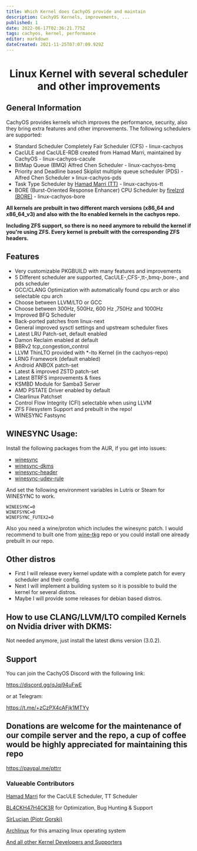 ```yaml
---
title: Which Kernel does CachyOS provide and maintain
description: CachyOS Kernels, improvements, ... 
published: 1
date: 2022-06-17T02:36:21.775Z
tags: cachyos, kernel, performance
editor: markdown
dateCreated: 2021-11-25T07:07:09.929Z
---
```


# <center>Linux Kernel with several scheduler and other improvements</center>

## General Information

CachyOS provides kernels which improves the performance, security, also they bring extra features and other improvements. The following schedulers are supported:

- Standard Scheduler Completely Fair Scheduler (CFS) - linux-cachyos
- CacULE and CacULE-RDB created from Hamad Marri, maintained by CachyOS - linux-cachyos-cacule
- BitMap Queue (BMQ) Alfred Chen Scheduler - linux-cachyos-bmq
- Priority and Deadline based Skiplist multiple queue scheduler (PDS) - Alfred Chen Scheduler » linux-cachyos-pds
- Task Type Scheduler by [Hamad Marri (TT)](https://github.com/hamadmarri/TT-CPU-Scheduler) - linux-cachyos-tt
- BORE (Burst-Oriented Response Enhancer) CPU Scheduler by [firelzrd (BORE)](https://github.com/firelzrd/bore-scheduler) - linux-cachyos-bore

**All kernels are prebuilt in two different march versions (x86_64 and x86_64_v3) and also with the lto enabled kernels in the cachyos repo.**


**Including ZFS support, so there is no need anymore to rebuild the kernel if you're using ZFS. Every kernel is prebuilt with the corresponding ZFS headers.**

## Features

- Very customizable PKGBUILD with many features and improvements
- 5 Different scheduler are supported, CacULE-,CFS-,tt-,bmq-,bore-, and pds scheduler
- GCC/CLANG Optimization with automatically found cpu arch or also selectable cpu arch
- Choose between LLVM/LTO or GCC
- Choose between 300Hz, 500Hz, 600 Hz ,750Hz and 1000Hz
- Improved BFQ Scheduler
- Back-ported patches from linux-next
- General improved sysctl settings and upstream scheduler fixes
- Latest LRU Patch-set, default enabled
- Damon Reclaim enabled at default
- BBRv2 tcp_congestion_control
- LLVM ThinLTO provided with *-lto Kernel (in the cachyos-repo)
- LRNG Framework (default enabled)
- Android ANBOX patch-set
- Latest & improved ZSTD patch-set
- Latest BTRFS improvements & fixes
- KSMBD Module for Samba3 Server
- AMD PSTATE Driver enabled by default
- Clearlinux Patchset
- Control Flow Integrity (CFI) selectable when using LLVM
- ZFS Filesystem Support and prebuilt in the repo!
- WINESYNC Fastsync

## WINESYNC Usage:

Install the following packages from the AUR, if you get into issues:

- [winesync](https://aur.archlinux.org/packages/winesync)
- [winesync-dkms](https://aur.archlinux.org/packages/winesync-dkms)
- [winesync-header](https://aur.archlinux.org/packages/winesync-header)
- [winesync-udev-rule](https://aur.archlinux.org/packages/winesync-udev-rule)

And set the following environment variables in Lutris or Steam for WINESYNC to work.

```
WINEESYNC=0
WINEFSYNC=0
WINEFSYNC_FUTEX2=0
```

Also you need a wine/proton which includes the winesync patch. I would recommend to built one from [wine-tkg](https://github.com/Frogging-Family/wine-tkg-git) repo or you could install one already prebuilt in our repo.

## Other distros

- First I will release every kernel update with a complete patch for every scheduler and their config.
- Next I will implement a building system so it is possible to build the kernel for several distros.
- Maybe I will provide some releases for debian based distros.



## How to use CLANG/LLVM/LTO compiled Kernels on Nvidia driver with DKMS:

Not needed anymore, just install the latest dkms version (3.0.2).

## Support

You can join the CachyOS Discord with the following link:

<https://discord.gg/qJqj94uFwE>

or at Telegram:

<https://t.me/+zCzPX4cAFjk1MTYy>

## Donations are welcome for the maintenance of our compile server and the repo, a cup of coffee would be highly appreciated for maintaining this repo

<https://paypal.me/pttrr>

### Valueable Contributors

[Hamad Marri](https://github.com/hamadmarri) for the CacULE Scheduler, TT Scheduler

[BL4CKH47H4CK3R](https://github.com/BL4CKH47H4CK3R) for Optimization, Bug Hunting & Support

[SirLucjan (Piotr Gorski)](https://github.com/sirlucjan)

[Archlinux](https://archlinux.org) for this amazing linux operating system

[And all other Kernel Developers and Supporters](https://github.com/torvalds/linux)
